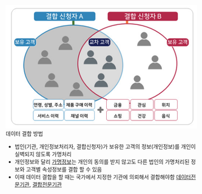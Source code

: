 ![가명정보결합](가명정보결합.png)
데이터 결합 방법
- 법인(기관, 개인정보처리자, 결합신청자)가 보유한 고객의 정보(개인정보)를 개인이 실벽되지 않도록 가명처리
- 개인정보와 달리 [가명정보](가명정보)는 개인의 동의를 받지 않고도 다른 법인의 가명처리된 정보와 고객별 속성정보를 결합 할 수 있음
- 이때 데이터 결합을 할 때는 국가에서 지정한 기관에 의뢰해서 결합해야함 [데이터전문기관](데이터전문기관.md), [결합전문기관](결합전문기관)